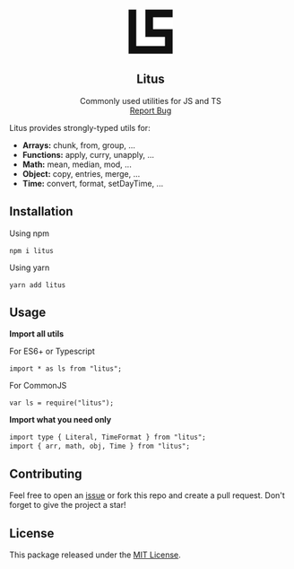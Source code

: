 <!-- HEADER -->

<div align="center">
  <img src="https://raw.githubusercontent.com/estidlore/litus/main/Logo.svg" alt="Logo" width="80" height="80">
  
  <h2 align="center">Litus</h2>

  <p align="center">
    Commonly used utilities for JS and TS
    <br />
    <a href="https://github.com/estidlore/litus/issues">Report Bug</a>
  </p>
</div>

Litus provides strongly-typed utils for:

- **Arrays:** chunk, from, group, ...
- **Functions:** apply, curry, unapply, ...
- **Math:** mean, median, mod, ...
- **Object:** copy, entries, merge, ...
- **Time:** convert, format, setDayTime, ...

<!-- Installation -->

## Installation

Using npm

```
npm i litus
```

Using yarn

```
yarn add litus
```

<!-- Usage -->

## Usage

**Import all utils**

For ES6+ or Typescript

```
import * as ls from "litus";
```

For CommonJS

```
var ls = require("litus");
```

**Import what you need only**

```
import type { Literal, TimeFormat } from "litus";
import { arr, math, obj, Time } from "litus";
```

<!-- CONTRIBUTING -->

## Contributing

Feel free to open an [issue](https://github.com/estidlore/litus/issues) or fork this repo and create a pull request.
Don't forget to give the project a star!

<!-- LICENSE -->

## License

This package released under the [MIT License](https://github.com/estidlore/litus/blob/main/LICENSE).
